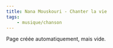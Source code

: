 ```yaml
---
title: Nana Mouskouri - Chanter la vie
tags:
    - musique/chanson
---
```


Page créée automatiquement, mais vide.
